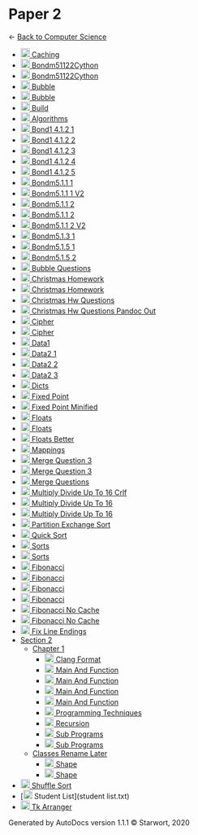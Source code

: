 <style>img{height:18px;margin-bottom:-3px}</style>
# Paper 2

← [Back to Computer Science](..)

- [![DLL file](https://img.icons8.com/windows/512/4a90e2/dll.png) Caching](Caching.dll)
- [![C file](https://img.icons8.com/windows/512/4a90e2/c.png) Bondm51122Cython](bondm51122cython.c)
- [![PY file](https://img.icons8.com/windows/512/4a90e2/py.png) Bondm51122Cython](bondm51122cython.py)
- [![CS file](https://img.icons8.com/windows/512/4a90e2/cs.png) Bubble](bubble.cs)
- [![EXE file](https://img.icons8.com/windows/512/4a90e2/exe.png) Bubble](bubble.exe)
- [![SH file](https://img.icons8.com/windows/512/4a90e2/important-file.png) Build](build.sh)
- [![SPLW file](https://starwort.github.io/computer-science/icon-splw.png) Algorithms](colliert_algorithms.splw)
- [![SPLW file](https://starwort.github.io/computer-science/icon-splw.png) Bond1 4.1.2 1](colliert_bond1-4.1.2-1.splw)
- [![SPLW file](https://starwort.github.io/computer-science/icon-splw.png) Bond1 4.1.2 2](colliert_bond1-4.1.2-2.splw)
- [![SPLW file](https://starwort.github.io/computer-science/icon-splw.png) Bond1 4.1.2 3](colliert_bond1-4.1.2-3.splw)
- [![SPLW file](https://starwort.github.io/computer-science/icon-splw.png) Bond1 4.1.2 4](colliert_bond1-4.1.2-4.splw)
- [![SPLW file](https://starwort.github.io/computer-science/icon-splw.png) Bond1 4.1.2 5](colliert_bond1-4.1.2-5.splw)
- [![PY file](https://img.icons8.com/windows/512/4a90e2/py.png) Bondm5.1.1 1](colliert_bondm5.1.1-1.py)
- [![PY file](https://img.icons8.com/windows/512/4a90e2/py.png) Bondm5.1.1 1 V2](colliert_bondm5.1.1-1_v2.py)
- [![PY file](https://img.icons8.com/windows/512/4a90e2/py.png) Bondm5.1.1 2](colliert_bondm5.1.1-2.py)
- [![SPLW file](https://starwort.github.io/computer-science/icon-splw.png) Bondm5.1.1 2](colliert_bondm5.1.1-2.splw)
- [![PY file](https://img.icons8.com/windows/512/4a90e2/py.png) Bondm5.1.1 2 V2](colliert_bondm5.1.1-2_v2.py)
- [![PY file](https://img.icons8.com/windows/512/4a90e2/py.png) Bondm5.1.3 1](colliert_bondm5.1.3-1.py)
- [![PY file](https://img.icons8.com/windows/512/4a90e2/py.png) Bondm5.1.5 1](colliert_bondm5.1.5-1.py)
- [![PY file](https://img.icons8.com/windows/512/4a90e2/py.png) Bondm5.1.5 2](colliert_bondm5.1.5-2.py)
- [![TXT file](https://img.icons8.com/windows/512/4a90e2/document.png) Bubble Questions](colliert_bubble_questions.txt)
- [![HTML file](https://img.icons8.com/windows/512/4a90e2/regular-document.png) Christmas Homework](colliert_christmas_homework.html)
- [![MD file](https://img.icons8.com/windows/512/4a90e2/regular-document.png) Christmas Homework](colliert_christmas_homework.html)
- [![MD file](https://img.icons8.com/windows/512/4a90e2/regular-document.png) Christmas Hw Questions](colliert_christmas_hw_questions.html)
- [![HTML file](https://img.icons8.com/windows/512/4a90e2/regular-document.png) Christmas Hw Questions Pandoc Out](colliert_christmas_hw_questions_pandoc_out.html)
- [![PY file](https://img.icons8.com/windows/512/4a90e2/py.png) Cipher](colliert_cipher.py)
- [![SPLW file](https://starwort.github.io/computer-science/icon-splw.png) Cipher](colliert_cipher.splw)
- [![TXT file](https://img.icons8.com/windows/512/4a90e2/document.png) Data1](colliert_data1.txt)
- [![PY file](https://img.icons8.com/windows/512/4a90e2/py.png) Data2 1](colliert_data2-1.py)
- [![PY file](https://img.icons8.com/windows/512/4a90e2/py.png) Data2 2](colliert_data2-2.py)
- [![PY file](https://img.icons8.com/windows/512/4a90e2/py.png) Data2 3](colliert_data2-3.py)
- [![PY file](https://img.icons8.com/windows/512/4a90e2/py.png) Dicts](colliert_dicts.py)
- [![PY file](https://img.icons8.com/windows/512/4a90e2/py.png) Fixed Point](colliert_fixed-point.py)
- [![PY file](https://img.icons8.com/windows/512/4a90e2/py.png) Fixed Point Minified](colliert_fixed-point_minified.py)
- [![PY file](https://img.icons8.com/windows/512/4a90e2/py.png) Floats](colliert_floats.py)
- [![SPLW file](https://starwort.github.io/computer-science/icon-splw.png) Floats](colliert_floats.splw)
- [![PY file](https://img.icons8.com/windows/512/4a90e2/py.png) Floats Better](colliert_floats_better.py)
- [![SPLW file](https://starwort.github.io/computer-science/icon-splw.png) Mappings](colliert_mappings.splw)
- [![PNG file](https://img.icons8.com/windows/512/4a90e2/image-document.png) Merge Question 3](colliert_merge_question_3.png)
- [![TXT file](https://img.icons8.com/windows/512/4a90e2/document.png) Merge Question 3](colliert_merge_question_3.txt)
- [![TXT file](https://img.icons8.com/windows/512/4a90e2/document.png) Merge Questions](colliert_merge_questions.txt)
- [![SPLW file](https://starwort.github.io/computer-science/icon-splw.png) Multiply Divide Up To 16 Crlf](colliert_multiply_divide_up_to_16-crlf.splw)
- [![PY file](https://img.icons8.com/windows/512/4a90e2/py.png) Multiply Divide Up To 16](colliert_multiply_divide_up_to_16.py)
- [![SPLW file](https://starwort.github.io/computer-science/icon-splw.png) Multiply Divide Up To 16](colliert_multiply_divide_up_to_16.splw)
- [![PY file](https://img.icons8.com/windows/512/4a90e2/py.png) Partition Exchange Sort](colliert_partition_exchange_sort.py)
- [![SPLW file](https://starwort.github.io/computer-science/icon-splw.png) Quick Sort](colliert_quick_sort.splw)
- [![PY file](https://img.icons8.com/windows/512/4a90e2/py.png) Sorts](colliert_sorts.py)
- [![SPLW file](https://starwort.github.io/computer-science/icon-splw.png) Sorts](colliert_sorts.splw)
- [![CS file](https://img.icons8.com/windows/512/4a90e2/cs.png) Fibonacci](fibonacci.cs)
- [![EXE file](https://img.icons8.com/windows/512/4a90e2/exe.png) Fibonacci](fibonacci.exe)
- [![PY file](https://img.icons8.com/windows/512/4a90e2/py.png) Fibonacci](fibonacci.py)
- [![SPLW file](https://starwort.github.io/computer-science/icon-splw.png) Fibonacci](fibonacci.splw)
- [![CS file](https://img.icons8.com/windows/512/4a90e2/cs.png) Fibonacci No Cache](fibonacci_no_cache.cs)
- [![EXE file](https://img.icons8.com/windows/512/4a90e2/exe.png) Fibonacci No Cache](fibonacci_no_cache.exe)
- [![PY file](https://img.icons8.com/windows/512/4a90e2/py.png) Fix Line Endings](fix_line_endings.py)
- [Section 2](section_2/index.html)
  - [Chapter 1](section_2/chapter_1/index.html)
    - [![CLANG-FORMAT file](https://img.icons8.com/windows/512/4a90e2/file-configuration.png) Clang Format](section_2/chapter_1/.clang-format)
    - [![ file](https://img.icons8.com/windows/512/4a90e2/binary-file.png) Main And Function](section_2/chapter_1/main_and_function)
    - [![C file](https://img.icons8.com/windows/512/4a90e2/c.png) Main And Function](section_2/chapter_1/main_and_function.c)
    - [![OCRPSC file](https://img.icons8.com/windows/512/4a90e2/code-file.png) Main And Function](section_2/chapter_1/main_and_function.ocrpsc)
    - [![SPLW file](https://starwort.github.io/computer-science/icon-splw.png) Main And Function](section_2/chapter_1/main_and_function.splw)
    - [![MD file](https://img.icons8.com/windows/512/4a90e2/regular-document.png) Programming Techniques](section_2/chapter_1/programming_techniques.html)
    - [![MD file](https://img.icons8.com/windows/512/4a90e2/regular-document.png) Recursion](section_2/chapter_1/recursion.html)
    - [![C file](https://img.icons8.com/windows/512/4a90e2/c.png) Sub Programs](section_2/chapter_1/sub_programs.c)
    - [![MD file](https://img.icons8.com/windows/512/4a90e2/regular-document.png) Sub Programs](section_2/chapter_1/sub_programs.html)
  - [Classes Rename Later](section_2/classes_RENAME_LATER/index.html)
    - [![PY file](https://img.icons8.com/windows/512/4a90e2/py.png) Shape](section_2/classes_RENAME_LATER/shape.py)
    - [![SPLW file](https://starwort.github.io/computer-science/icon-splw.png) Shape](section_2/classes_RENAME_LATER/shape.splw)
- [![PY file](https://img.icons8.com/windows/512/4a90e2/py.png) Shuffle Sort](shuffle_sort.py)
- [![TXT file](https://img.icons8.com/windows/512/4a90e2/document.png) Student List](student list.txt)
- [![PY file](https://img.icons8.com/windows/512/4a90e2/py.png) Tk Arranger](tk_arranger.py)

Generated by AutoDocs version 1.1.1 © Starwort, 2020
